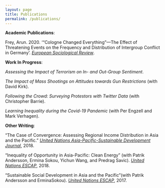 ```yaml
---
layout: page
title: Publications
permalink: /publications/
---
```


__Academic Publications__: 

Frey, Arun. 2020. ‘“Cologne Changed Everything”—The Effect of Threatening Events on the Frequency and Distribution of Intergroup Conflict in Germany’. [_European Sociological Review_](https://academic.oup.com/esr/advance-article-abstract/doi/10.1093/esr/jcaa007/5814862).



__Work In Progress__:

_Assessing the Impact of Terrorism on In- and Out-Group Sentiment_.

_The Impact of Mass Shootings on Attitudes towards Gun Restrictions_ (with David Kirk).

_Following the Crowd: Surveying Protestors with Twitter Data_ (with Christopher Barrie). 

_Learning Inequality during the Covid-19 Pandemic_ (with Per Engzell and Mark Verhagen). 


__Other Writing__:

“The Case of Convergence: Assessing Regional Income Distribution in Asia and the Pacific.” [_United Nations Asia-Pacific-Sustainable Development Journal_](https://econpapers.repec.org/article/untjapsdj/v_3a25_3ay_3a2018_3ai_3a2_3ap_3a1-19.htm), 2018.

“Inequality of Opportunity in Asia-Pacific: Clean Energy” (with Patrik Andersson, Ermina Sokou, Yichun Wang, and Predrag Savic). [_United Nations ESCAP_](https://www.unescap.org/resources/inequality-opportunity-asia-and-pacific-clean-energy), 2018.

“Sustainable Social Development in Asia and the Pacific”(with Patrik Andersson and ErminaSokou). [_United Nations ESCAP_](https://www.unescap.org/sites/default/files/publications/Sustainable%20Social%20Development%20in%20A-P.pdf), 2017.
